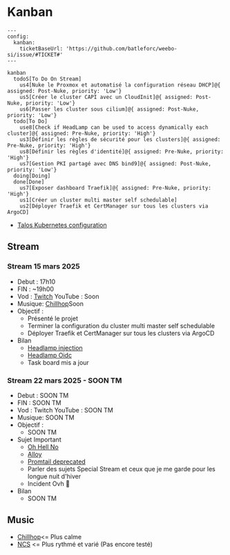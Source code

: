 # Kanban

```mermaid
---
config:
  kanban:
    ticketBaseUrl: 'https://github.com/batleforc/weebo-si/issue/#TICKET#'
---

kanban
  todoS[To Do On Stream]
    us4[Nuke le Proxmox et automatisé la configuration réseau DHCP]@{ assigned: Post-Nuke, priority: 'Low'}
    us5[Créer le cluster CAPI avec un CloudInit]@{ assigned: Post-Nuke, priority: 'Low'}
    us6[Passer les cluster sous cilium]@{ assigned: Post-Nuke, priority: 'Low'}
  todo[To Do]
    use8[Check if HeadLamp can be used to access dynamically each cluster]@{ assigned: Pre-Nuke, priority: 'High'}
    us3[Définir les règles de sécurité pour les clusters]@{ assigned: Pre-Nuke, priority: 'High'}
    us8[Définir les règles d'identité]@{ assigned: Pre-Nuke, priority: 'High'}
    us7[Gestion PKI partagé avec DNS bind9]@{ assigned: Post-Nuke, priority: 'Low'}
  doing[Doing]
  done[Done]
    us7[Exposer dashboard Traefik]@{ assigned: Pre-Nuke, priority: 'High'}
    us1[Créer un cluster multi master self schedulable]
    us2[Déployer Traefik et CertManager sur tous les clusters via ArgoCD]
```

- [Talos Kubernetes configuration](https://www.talos.dev/v1.9/reference/configuration/v1alpha1/config/)

## Stream

### Stream 15 mars 2025

- Debut : 17h10
- FIN : ~19h00
- Vod : [Twitch](https://www.twitch.tv/videos/2406435027) YouTube : Soon
- Musique: [Chillhop](https://app.chillhop.com/)Soon
- Objectif :
  - Présenté le projet
  - Terminer la configuration du cluster multi master self schedulable
  - Déployer Traefik et CertManager sur tous les clusters via ArgoCD
- Bilan
  - [Headlamp injection](https://headlamp.dev/docs/latest/inSoonstallation/in-cluster/#exposing-headlamp-with-an-ingress-server)
  - [Headlamp Oidc](https://headlamp.dev/docs/latest/installation/in-cluster/oidc/)
  - Task board mis a jour

### Stream 22 mars 2025 - SOON TM

- Debut : SOON TM
- FIN : SOON TM
- Vod : Twitch YouTube : SOON TM
- Musique: SOON TM
- Objectif :
  - SOON TM
- Sujet Important
  - [Oh Hell No](https://developer-friendly.blog/blog/2025/03/17/migration-from-promtail-to-alloy-the-what-the-why-and-the-how/)
  - [Alloy](https://grafana.com/docs/alloy/latest/)
  - [Promtail deprecated](https://grafana.com/docs/loki/latest/send-data/promtail/)
  - Parler des sujets Special Stream et ceux que je me garde pour les longue nuit d'hiver
  - Incident Ovh 🤣
- Bilan
  - SOON TM

## Music

- [Chillhop](https://app.chillhop.com/)<= Plus calme
- [NCS](https://ncs.io/) <= Plus rythmé et varié (Pas encore testé)
